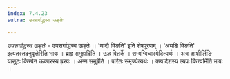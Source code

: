 ```yaml
---
index: 7.4.23
sutra: उपसर्गाद्ध्रस्व ऊहतेः

---
```

_उपसर्गाद्ध्रस्व ऊहतेः_ - उपसर्गाद्ध्रस्व ऊहतेः । 'यादौ क्ङिति' इति शेषपूरणम् । 'अयडि क्ङिति' इत्यतस्तदनुवृत्तेरिति भावः । ब्राहृ समुह्रादिति । ऊह वितर्के । सम्यग्विचारयेदित्यर्थः । अत्र आशीर्लिङि यासुटः कित्त्वेन ऊकारस्य ह्रस्वः । अग्न समुह्रेति । परितः संमृज्येत्यर्थः । क्त्वादेशस्य ल्यपः कित्त्वमिति भावः ।
